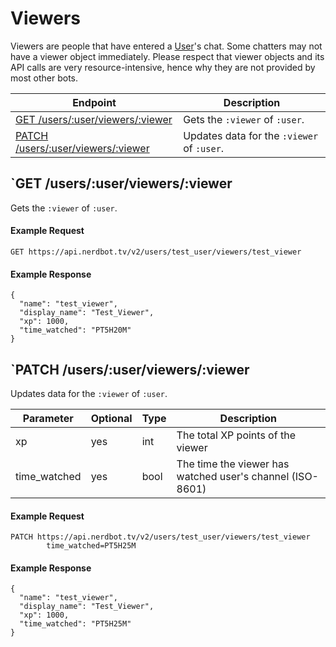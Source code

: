 # Viewers
Viewers are people that have entered a [User](users.md)'s chat. Some chatters may not have a viewer object immediately. Please respect that viewer objects and its API calls are very resource-intensive, hence why they are not provided by most other bots.

|Endpoint|Description|
|---|---|
|[GET /users/:user/viewers/:viewer](#get-usersuserviewersviewer)|Gets the `:viewer` of `:user`.|
|[PATCH /users/:user/viewers/:viewer](#patch-usersuserviewersviewer)|Updates data for the `:viewer` of `:user`.|

## `GET /users/:user/viewers/:viewer
Gets the `:viewer` of `:user`.
#### Example Request
    GET https://api.nerdbot.tv/v2/users/test_user/viewers/test_viewer
#### Example Response
    {
      "name": "test_viewer",
      "display_name": "Test_Viewer",
      "xp": 1000,
      "time_watched": "PT5H20M"
    }
## `PATCH /users/:user/viewers/:viewer
Updates data for the `:viewer` of `:user`.

|Parameter|Optional|Type|Description|
|---|---|---|---|
|xp|yes|int|The total XP points of the viewer|
|time_watched|yes|bool|The time the viewer has watched user's channel (ISO-8601)|

#### Example Request
    PATCH https://api.nerdbot.tv/v2/users/test_user/viewers/test_viewer
            time_watched=PT5H25M
#### Example Response
    {
      "name": "test_viewer",
      "display_name": "Test_Viewer",
      "xp": 1000,
      "time_watched": "PT5H25M"
    }
